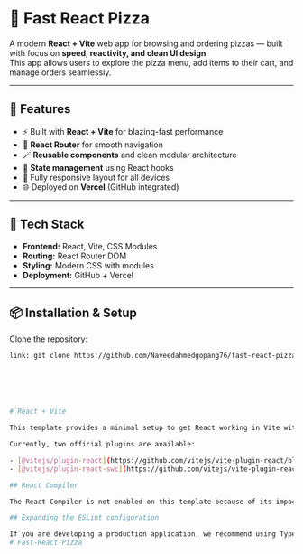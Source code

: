 # 🍕 Fast React Pizza

A modern **React + Vite** web app for browsing and ordering pizzas — built with focus on **speed, reactivity, and clean UI design**.  
This app allows users to explore the pizza menu, add items to their cart, and manage orders seamlessly.

---

## 🚀 Features
- ⚡ Built with **React + Vite** for blazing-fast performance  
- 🧭 **React Router** for smooth navigation  
- 🪄 **Reusable components** and clean modular architecture  
- 🧠 **State management** using React hooks  
- 📱 Fully responsive layout for all devices  
- 🌐 Deployed on **Vercel** (GitHub integrated)

---

## 🧩 Tech Stack
- **Frontend:** React, Vite, CSS Modules  
- **Routing:** React Router DOM  
- **Styling:** Modern CSS with modules  
- **Deployment:** GitHub + Vercel  

---

## 📦 Installation & Setup

Clone the repository:
```bash
link: git clone https://github.com/Naveedahmedgopang76/fast-react-pizza.git






# React + Vite

This template provides a minimal setup to get React working in Vite with HMR and some ESLint rules.

Currently, two official plugins are available:

- [@vitejs/plugin-react](https://github.com/vitejs/vite-plugin-react/blob/main/packages/plugin-react) uses [Babel](https://babeljs.io/) (or [oxc](https://oxc.rs) when used in [rolldown-vite](https://vite.dev/guide/rolldown)) for Fast Refresh
- [@vitejs/plugin-react-swc](https://github.com/vitejs/vite-plugin-react/blob/main/packages/plugin-react-swc) uses [SWC](https://swc.rs/) for Fast Refresh

## React Compiler

The React Compiler is not enabled on this template because of its impact on dev & build performances. To add it, see [this documentation](https://react.dev/learn/react-compiler/installation).

## Expanding the ESLint configuration

If you are developing a production application, we recommend using TypeScript with type-aware lint rules enabled. Check out the [TS template](https://github.com/vitejs/vite/tree/main/packages/create-vite/template-react-ts) for information on how to integrate TypeScript and [`typescript-eslint`](https://typescript-eslint.io) in your project.
#   F a s t - R e a c t - P i z z a 
 
 
